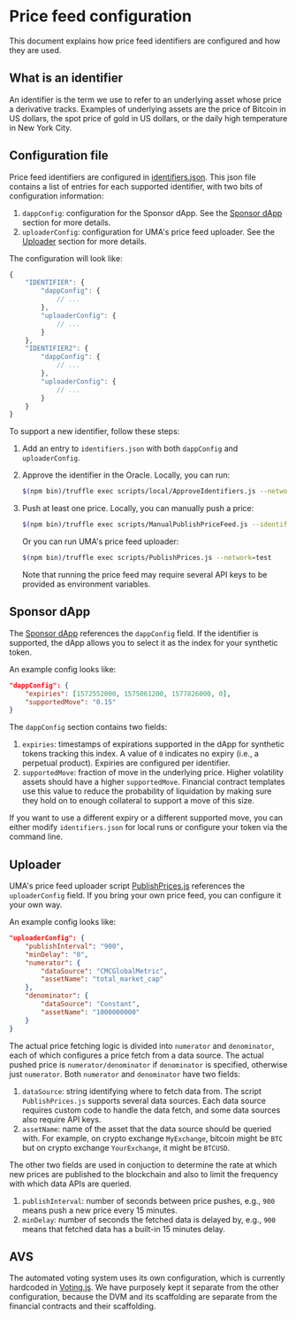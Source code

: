 # Price feed configuration

This document explains how price feed identifiers are configured and how they are used.

## What is an identifier

An identifier is the term we use to refer to an underlying asset whose price a derivative tracks. Examples of underlying
assets are the price of Bitcoin in US dollars, the spot price of gold in US dollars, or the daily high temperature in
New York City.

## Configuration file

Price feed identifiers are configured in [identifiers.json](https://github.com/UMAprotocol/protocol/blob/master/core/config/identifiers.json).
This json file contains a list of entries for each supported identifier, with two bits of configuration information:
1. `dappConfig`: configuration for the Sponsor dApp. See the [Sponsor dApp](#sponsor-dapp) section for more details.
2. `uploaderConfig`: configuration for UMA's price feed uploader. See the [Uploader](#uploader) section for more details.

The configuration will look like:
```js
{
    "IDENTIFIER": {
        "dappConfig": {
            // ...
        },
        "uploaderConfig": {
            // ...
        }
    },
    "IDENTIFIER2": {
        "dappConfig": {
            // ...
        },
        "uploaderConfig": {
            // ...
        }
    }
}
```

To support a new identifier, follow these steps:
1. Add an entry to `identifiers.json` with both `dappConfig` and `uploaderConfig`.
2. Approve the identifier in the Oracle. Locally, you can run:

   ```bash
   $(npm bin)/truffle exec scripts/local/ApproveIdentifiers.js --network=test
   ```

3. Push at least one price. Locally, you can manually push a price:

   ```bash
   $(npm bin)/truffle exec scripts/ManualPublishPriceFeed.js --identifier <identifier> --price <price> --time <time> --network=test
   ```

   Or you can run UMA's price feed uploader:

   ```bash
   $(npm bin)/truffle exec scripts/PublishPrices.js --network=test
   ```

   Note that running the price feed may require several API keys to be provided as environment variables.

## Sponsor dApp

The [Sponsor dApp](https://github.com/UMAprotocol/protocol/tree/master/sponsor-dapp-v2) references the `dappConfig` field.
If the identifier is supported, the dApp allows you to select it as the index for your synthetic token.

An example config looks like:
```json
"dappConfig": {
    "expiries": [1572552000, 1575061200, 1577826000, 0],
    "supportedMove": "0.15"
}
```

The `dappConfig` section contains two fields:
1. `expiries`: timestamps of expirations supported in the dApp for synthetic tokens tracking this index. A value of `0`
   indicates no expiry (i.e., a perpetual product). Expiries are configured per identifier.
2. `supportedMove`: fraction of move in the underlying price. Higher volatility assets should have a higher
   `supportedMove`. Financial contract templates use this value to reduce the probability of liquidation by making sure
   they hold on to enough collateral to support a move of this size.

If you want to use a different expiry or a different supported move, you can either modify `identifiers.json` for local
runs or configure your token via the command line.

## Uploader

UMA's price feed uploader script [PublishPrices.js](https://github.com/UMAprotocol/protocol/blob/master/core/scripts/PublishPrices.js)
references the `uploaderConfig` field. If you bring your own price feed, you can configure it your own way.

An example config looks like:
```json
"uploaderConfig": {
    "publishInterval": "900",
    "minDelay": "0",
    "numerator": {
        "dataSource": "CMCGlobalMetric",
        "assetName": "total_market_cap"
    },
    "denominator": {
        "dataSource": "Constant",
        "assetName": "1000000000"
    }
}
```

The actual price fetching logic is divided into `numerator` and `denominator`, each of which configures a price fetch
from a data source. The actual pushed price is `numerator/denominator` if `denominator` is specified, otherwise just
`numerator`. Both `numerator` and `denominator` have two fields:
1. `dataSource`: string identifying where to fetch data from. The script `PublishPrices.js` supports several data
   sources. Each data source requires custom code to handle the data fetch, and some data sources also require API keys.
2. `assetName`: name of the asset that the data source should be queried with. For example, on crypto exchange
   `MyExchange`, bitcoin might be `BTC` but on crypto exchange `YourExchange`, it might be `BTCUSD`.

The other two fields are used in conjuction to determine the rate at which new prices are published to the blockchain
and also to limit the frequency with which data APIs are queried.
1. `publishInterval`: number of seconds between price pushes, e.g., `900` means push a new price every 15 minutes.
2. `minDelay`: number of seconds the fetched data is delayed by, e.g., `900` means that fetched data has a built-in 15
   minutes delay.

## AVS

The automated voting system uses its own configuration, which is currently hardcoded in
[Voting.js](https://github.com/UMAprotocol/protocol/blob/master/core/scripts/Voting.js). We have purposely kept it separate
from the other configuration, because the DVM and its scaffolding are separate from the financial contracts and their scaffolding.
